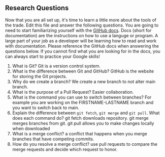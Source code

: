 ## Research Questions 

Now that you are all set up, it's time to learn a little more about the tools of the trade. Edit this file and answer the following questions. You are going to need to start familiarizing yourself with the [GitHub docs](https://docs.github.com/en). Docs (short for documentation) are the instructions on how to use a languge or program. A large part of your job as a developer will be learning how to read and work with documentation. Please reference the GitHub docs when answering the questions below. If you cannot find what you are looking for in the docs, you can always start to practice your Google skills!

1. What is Git?
Git is a version control system. 
2. What is the difference between Git and GitHub?
GitHub is the website for storing the Git projects. 
3. Why do we create a branch?
We create a new branch to not alter main branch.
4. What is the purpose of a Pull Request?
Easier collaboration.
5. What is the command you can use to switch between branches? For example you are working on the FIRSTNAME-LASTNAME branch and you want to switch back to main.
6. Explain the difference between `git fetch`, `git merge` and `git pull`. What does each command do?
git fetch downloads repository. git merge merges branches from git. git pull allows you to make changes locally when downloaded
7. What is a merge conflict?
a conflict that happens when you merge branches that have competing commits. 
8. How do you resolve a merge conflict?
use pull requests to compare the merge requests and decide which request to honor. 
